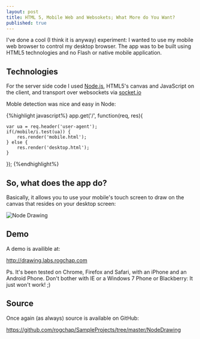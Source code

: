 ```yaml
---
layout: post
title: HTML 5, Mobile Web and Websokets; What More do You Want?
published: true
---
```


I've done a cool (I think it is anyway) experiment: I wanted to use my mobile web browser to control my desktop browser. The app was to be built using HTML5 technologies and no Flash or native mobile application.

## Technologies

For the server side code I used [Node.js](http://www.http://nodejs.org/), HTML5's canvas and JavaScript on the client, and transport over websockets via [socket.io](http://socket.io/)

Moble detection was nice and easy in Node:

{%highlight javascript%}
app.get('/', function(req, res){

	var ua = req.header('user-agent');
	if(/mobile/i.test(ua)) {
		res.render('mobile.html');
	} else {
		res.render('desktop.html');
	}
});
{%endhighlight%}

## So, what does the app do?

Basically, it allows you to use your mobile's touch screen to draw on the canvas that resides on your desktop screen:

![Node Drawing](https://github.com/rogchap/SampleProjects/raw/master/NodeDrawing/Screenshot.png)

## Demo

A demo is availible at:

<http://drawing.labs.rogchap.com>

Ps. It's been tested on Chrome, Firefox and Safari, with an iPhone and an Android Phone. Don't bother with IE or a Windows 7 Phone or Blackberry: It just won't work! ;)

## Source

Once again (as always) source is available on GitHub:

<https://github.com/rogchap/SampleProjects/tree/master/NodeDrawing>

